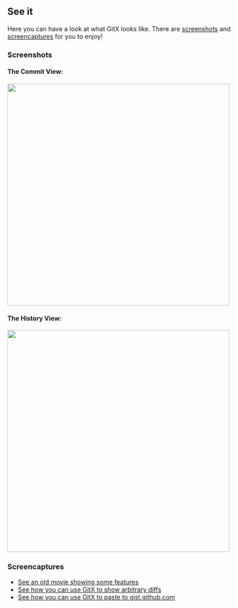 <h2>
	See it
</h2>
<p>
	Here you can have a look at what GitX looks like. There are <a href="">screenshots</a> and <a href="">screencaptures</a> for you to enjoy!
</p>
<h3>
	Screenshots
</h3>
<p>
	<h4>The Commit View:</h4>
	<img width="500px" src="http://ss.frim.nl/==892">
</p>
<p>
	<h4>The History View:</h4>
	<img width="500px" src="http://ss.frim.nl/==891">
</p>

<h3>
	Screencaptures
</h3>
<p>
	<ul>
		<li><a href="http://gitx.frim.nl/Movies/GitX6.mov">See an old movie showing some features</a></li>
		<li><a href="http://gitx.frim.nl/Movies/GitX9.mov">See how you can use GitX to show arbitrary diffs</a></li>
		<li><a href="http://gitx.frim.nl/Movies/GitX10.mov">See how you can use GitX to paste to gist.github.com</a></li>
	</ul>
</p>
